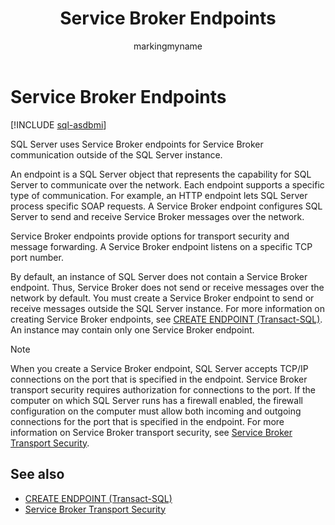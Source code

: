 ﻿---
title: Service Broker Endpoints
description: "SQL Server uses Service Broker endpoints for Service Broker communication outside of the SQL Server instance."
ms.prod: sql
ms.technology: configuration
ms.topic: conceptual
author: markingmyname
ms.author: maghan
ms.reviewer: mikeray
ms.date: "03/30/2022"
---

# Service Broker Endpoints

[!INCLUDE [sql-asdbmi](../../includes/applies-to-version/sql-asdbmi.md)]

SQL Server uses Service Broker endpoints for Service Broker communication outside of the SQL Server instance.

An endpoint is a SQL Server object that represents the capability for SQL Server to communicate over the network. Each endpoint supports a specific type of communication. For example, an HTTP endpoint lets SQL Server process specific SOAP requests. A Service Broker endpoint configures SQL Server to send and receive Service Broker messages over the network.

Service Broker endpoints provide options for transport security and message forwarding. A Service Broker endpoint listens on a specific TCP port number.

By default, an instance of SQL Server does not contain a Service Broker endpoint. Thus, Service Broker does not send or receive messages over the network by default. You must create a Service Broker endpoint to send or receive messages outside the SQL Server instance. For more information on creating Service Broker endpoints, see [CREATE ENDPOINT (Transact-SQL)](../../t-sql/statements/create-endpoint-transact-sql.md). An instance may contain only one Service Broker endpoint.

> [!NOTE]  
> When you create a Service Broker endpoint, SQL Server accepts TCP/IP connections on the port that is specified in the endpoint. Service Broker transport security requires authorization for connections to the port. If the computer on which SQL Server runs has a firewall enabled, the firewall configuration on the computer must allow both incoming and outgoing connections for the port that is specified in the endpoint. For more information on Service Broker transport security, see [Service Broker Transport Security](service-broker-transport-security.md).

## See also

- [CREATE ENDPOINT (Transact-SQL)](../../t-sql/statements/create-endpoint-transact-sql.md)
- [Service Broker Transport Security](service-broker-transport-security.md)